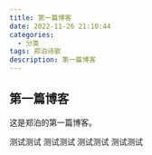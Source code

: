 ```yaml
---
title: 第一篇博客
date: 2022-11-26 21:10:44
categories:
  - 分类
tags: 郑泊诗歌
description: 第一篇博客
---
```


## 第一篇博客

这是郑泊的第一篇博客。

测试测试
测试测试
测试测试
测试测试
